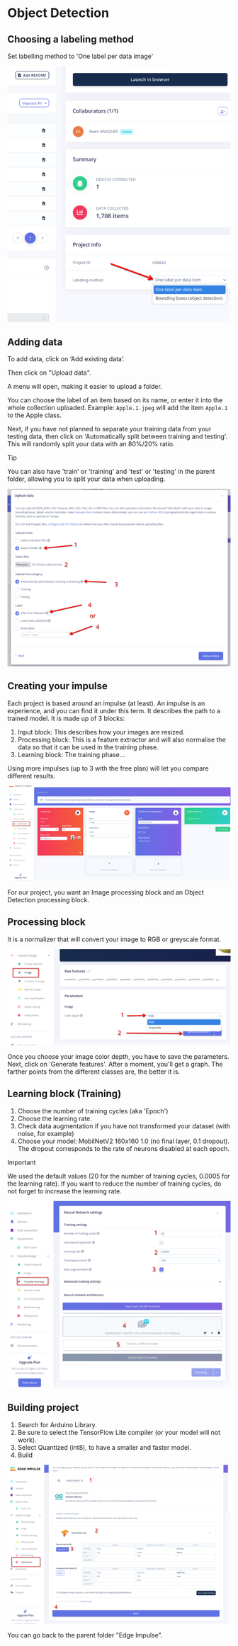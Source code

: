 # Object Detection
## Choosing a labeling method
Set labelling method to 'One label per data image'

![labelling method](../labeling_method.png)

## Adding data
To add data, click on ‘Add existing data’.

Then click on "Upload data".

A menu will open, making it easier to upload a folder.

You can choose the label of an item based on its name, or enter it into the whole collection uploaded. 
Example: `Apple.1.jpeg` will add the item `Apple.1` to the Apple class.

Next, if you have not planned to separate your training data from your testing data, then click on 'Automatically split between training and testing'. This will randomly split your data with an 80%/20% ratio.

> [!TIP]
> You can also have 'train' or 'training' and 'test' or 'testing' in the parent folder, allowing you to split your data when uploading.

![add_data](add_data.png)

## Creating your impulse

Each project is based around an impulse (at least).
An impulse is an experience, and you can find it under this term. It describes the path to a trained model. It is made up of 3 blocks:
1. Input block: This describes how your images are resized.
2. Processing block: This is a feature extractor and will also normalise the data so that it can be used in the training phase.
3. Learning block: The training phase...

Using more impulses (up to 3 with the free plan) will let you compare different results.

![impulse](impulse.png)

For our project, you want an Image processing block and an Object Detection processing block.

## Processing block
It is a normalizer that will convert your image to RGB or greyscale format.

![image parameters](image_parameters.png)

Once you choose your image color depth, you have to save the parameters. Next, click on 'Generate features'. After a moment, you'll get a graph. The farther points from the different classes are, the better it is. 

## Learning block (Training)

1. Choose the number of training cycles (aka 'Epoch')
2. Choose the learning rate.
3. Check data augmentation if you have not transformed your dataset (with noise, for example)
4. Choose your model: MobilNetV2 160x160 1.0 (no final layer, 0.1 dropout). The dropout corresponds to the rate of neurons disabled at each epoch.

> [!IMPORTANT]
> We used the default values (20 for the number of training cycles, 0.0005 for the learning rate). If you want to reduce the number of training cycles, do not forget to increase the learning rate.

![training](transfer_learning.png)

## Building project
1. Search for Arduino Library.
2. Be sure to select the TensorFlow Lite compiler (or your model will not work).
3. Select Quantized (int8), to have a smaller and faster model.
4. Build

![build](build.png)


You can go back to the parent folder "Edge Impulse".